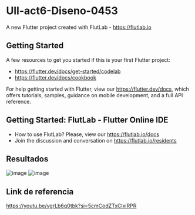 # Ull-act6-Diseno-0453

A new Flutter project created with FlutLab - https://flutlab.io

## Getting Started

A few resources to get you started if this is your first Flutter project:

- https://flutter.dev/docs/get-started/codelab
- https://flutter.dev/docs/cookbook

For help getting started with Flutter, view our
https://flutter.dev/docs, which offers tutorials,
samples, guidance on mobile development, and a full API reference.

## Getting Started: FlutLab - Flutter Online IDE

- How to use FlutLab? Please, view our https://flutlab.io/docs
- Join the discussion and conversation on https://flutlab.io/residents


## Resultados

![image](https://github.com/aecortega/Ull-act6-diseno-0453/assets/143548446/9ce2035d-366c-4350-8308-57ff74607265)
![image](https://github.com/aecortega/Ull-act6-diseno-0453/assets/143548446/10cc096b-1779-407d-b562-b7053c7f6c96)

## Link de referencia
https://youtu.be/vgrLb6q0tbk?si=5cmCodZTxClxiRPR

